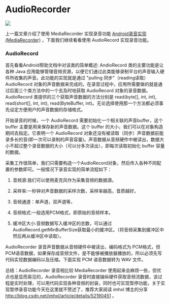 # AudioRecorder
![](http://upload-images.jianshu.io/upload_images/4037756-1669f986572787d7.jpg?imageMogr2/auto-orient/strip%7CimageView2/2/w/1240)

上一篇文章介绍了使用 MediaRecorder 实现录音功能 [Android录音实现(MediaRecorder)](http://www.jianshu.com/p/de779d509e6c) ，下面我们继续看看使用 AudioRecord 实现录音功能。

### AudioRecord

首先看看Android帮助文档中对该类的简单概述: AndioRecord 类的主要功能是让各种 Java 应用能够管理音频资源，以便它们通过此类能够录制平台的声音输入硬件所收集的声音。此功能的实现就是通过 "pulling 同步"（reading读取）AudioRecord 对象的声音数据来完成的。在录音过程中，应用所需要做的就是通过后面三个类方法中的一个去及时地获取 AudioRecord 对象的录音数据。 AudioRecord 类提供的三个获取声音数据的方法分别是 read(byte[], int, int), read(short[], int, int), read(ByteBuffer, int)。无论选择使用那一个方法都必须事先设定方便用户的声音数据的存储格式。

开始录音的时候，一个 AudioRecord 需要初始化一个相关联的声音buffer，这个 buffer 主要是用来保存新的声音数据。这个 buffer 的大小，我们可以在对象构造期间去指定。它表明一个 AudioRecord 对象还没有被读取（同步）声音数据前能录多长的音(即一次可以录制的声音容量)。声音数据从音频硬件中被读出，数据大小不超过整个录音数据的大小（可以分多次读出），即每次读取初始化 buffer 容量的数据。

采集工作很简单，我们只需要构造一个AudioRecord对象，然后传入各种不同配置的参数即可。一般情况下录音实现的简单流程如下：

1. 音频源:我们可以使用麦克风作为采集音频的数据源。

2. 采样率:一秒钟对声音数据的采样次数，采样率越高，音质越好。

3. 音频通道：单声道，双声道等，

4. 音频格式:一般选用PCM格式，即原始的音频样本。

5. 缓冲区大小:音频数据写入缓冲区的总数，可以通过AudioRecord.getMinBufferSize获取最小的缓冲区。（将音频采集到缓冲区中然后再从缓冲区中读取）。


AudioRecorder 录音声音数据从音频硬件中被读出，编码格式为 PCM格式，但 PCM语音数据，如果保存成音频文件，是不能够被播放器播放的，所以必须先写代码实现数据编码以及压缩。下面实现 PCM 语音数据转为 WAV 文件。

总结：AudioRecorder 录音相比较 MediaRecorder 使用起来会麻烦一些，但优点也是显而易见的，AudioRecorder 录音时直接操纵硬件获取音频流数据，该过程是实时处理，可以用代码实现各种音频的封装，同时也可实现暂停功能，关于实现暂停录音功能今天在这里就不赘述了，推荐大家阅读 imhxl 博主的分享 http://blog.csdn.net/imhxl/article/details/52190451 。
